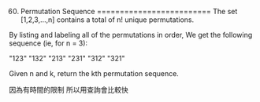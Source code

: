 60. Permutation Sequence
=========================
The set [1,2,3,…,n] contains a total of n! unique permutations.

By listing and labeling all of the permutations in order,
We get the following sequence (ie, for n = 3):

"123"
"132"
"213"
"231"
"312"
"321"

Given n and k, return the kth permutation sequence.

因為有時間的限制 所以用查詢會比較快
